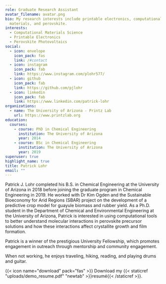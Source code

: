 ```yaml
---
role: Graduate Research Assistant
avatar_filename: avatar.png
bio: My research interests include printable electronics, computational
  materials, and perovskite.
interests:
  - Computational Materials Science
  - Printable Electronics
  - Perovskite Photovoltaics
social:
  - icon: envelope
    icon_pack: fas
    link: /#contact
  - icon: instagram
    icon_pack: fab
    link: https://www.instagram.com/plohr577/
  - icon: github
    icon_pack: fab
    link: https://github.com/pjlohr
  - icon: linkedin
    icon_pack: fab
    link: https://www.linkedin.com/patrick-lohr
organizations:
  - name: The University of Arizona - Printz Lab
    url: https://www.printzlab.org
education:
  courses:
    - course: PhD in Chemical Engineering
      institution: The University of Arizona
      year: 2014
    - course: BSc in Chemical Engineering
      institution: The University of Arizona
      year: 2019
superuser: true
highlight_name: true
title: Patrick Lohr
email: ""
---
```

Patrick J. Lohr completed his B.S. in Chemical Engineering at the University of Arizona in 2018 before joining the graduate program in Chemical Engineering in 2019. He worked with Dr Kim Ogden and the Sustainable Bioeconomy for Arid Regions (SBAR) project on the development of a predictive crop model for guayule biomass and rubber yield. As a Ph.D. student in the Department of Chemical and Environmental Engineering at the University of Arizona, Patrick is interested in using computational tools to better understand molecular interactions in perovskite precursor solutions and how these interactions affect crystallite growth and film formation.



Patrick is a winner of the prestigious University Fellowship, which promotes engagement in outreach through mentorship and community engagement.

When not working, he enjoys traveling, hiking, reading, and playing drums and guitar.

{{< icon name="download" pack="fas" >}} Download my {{< staticref "uploads/demo_resume.pdf" "newtab" >}}resumé{{< /staticref >}}.